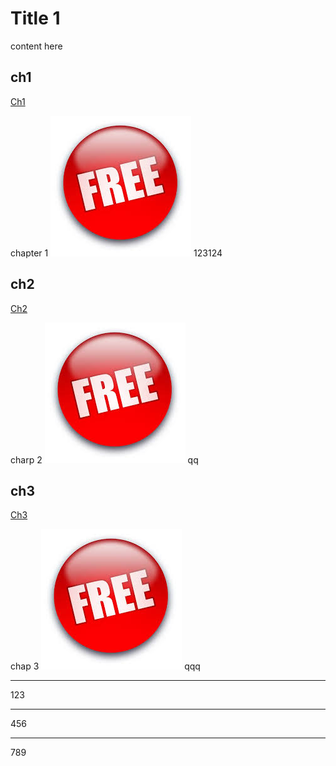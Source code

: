 # Title 1

content here

## ch1 

[Ch1](./L1/L1.md)

chapter 1 ![img](./1.jpeg) 123124

## ch2

[Ch2](./L2/L2.md)

charp 2 <img src="./1.jpeg"  /> qq

## ch3

[Ch3](./L3/L3.md)

chap 3 <img src="./1.jpeg"  > </img> qqq










----


123



----


456





----

789